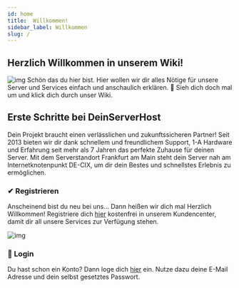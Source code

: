 ```yaml
---
id: home
title:  Willkommen!
sidebar_label: Willkommen
slug: /
---
```


## Herzlich Willkommen in unserem Wiki!

![img](https://deinserverhost.de/assets/img/brand/white.svg)
Schön das du hier bist. Hier wollen wir dir alles Nötige für unsere Server und Services einfach und anschaulich erklären. 🤗
Sieh dich doch mal um und klick dich durch unser Wiki.

## Erste Schritte bei DeinServerHost
Dein Projekt braucht einen verlässlichen und zukunftssicheren Partner! Seit 2013 bieten wir dir dank schnellem und freundlichem Support, 1-A Hardware und Erfahrung seit mehr als 7 Jahren das perfekte Zuhause für deinen Server. 
Mit dem Serverstandort Frankfurt am Main steht dein Server nah am Internetknotenpunkt DE-CIX, um dir dein Bestes und schnellstes Erlebnis zu ermöglichen. 
### ✔ Registrieren
Anscheinend bist du neu bei uns... Dann heißen wir dich mal Herzlich Willkommen! 
Registriere dich [hier](https://deinserverhost.de/store/register.php) kostenfrei in unserem Kundencenter, damit dir all unsere Services zur Verfügung stehen.

![img](https://img.salty.cloud/msedge_Cs7at0GALb.png)

### 🔐 Login
Du hast schon ein Konto? Dann loge dich [hier](https://deinserverhost.de/store/login.php) ein.
Nutze dazu deine E-Mail Adresse und dein selbst gesetztes Passwort. 
